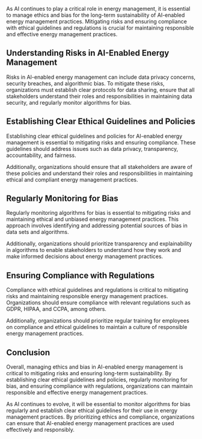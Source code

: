 
As AI continues to play a critical role in energy management, it is essential to manage ethics and bias for the long-term sustainability of AI-enabled energy management practices. Mitigating risks and ensuring compliance with ethical guidelines and regulations is crucial for maintaining responsible and effective energy management practices.

Understanding Risks in AI-Enabled Energy Management
---------------------------------------------------

Risks in AI-enabled energy management can include data privacy concerns, security breaches, and algorithmic bias. To mitigate these risks, organizations must establish clear protocols for data sharing, ensure that all stakeholders understand their roles and responsibilities in maintaining data security, and regularly monitor algorithms for bias.

Establishing Clear Ethical Guidelines and Policies
--------------------------------------------------

Establishing clear ethical guidelines and policies for AI-enabled energy management is essential to mitigating risks and ensuring compliance. These guidelines should address issues such as data privacy, transparency, accountability, and fairness.

Additionally, organizations should ensure that all stakeholders are aware of these policies and understand their roles and responsibilities in maintaining ethical and compliant energy management practices.

Regularly Monitoring for Bias
-----------------------------

Regularly monitoring algorithms for bias is essential to mitigating risks and maintaining ethical and unbiased energy management practices. This approach involves identifying and addressing potential sources of bias in data sets and algorithms.

Additionally, organizations should prioritize transparency and explainability in algorithms to enable stakeholders to understand how they work and make informed decisions about energy management practices.

Ensuring Compliance with Regulations
------------------------------------

Compliance with ethical guidelines and regulations is critical to mitigating risks and maintaining responsible energy management practices. Organizations should ensure compliance with relevant regulations such as GDPR, HIPAA, and CCPA, among others.

Additionally, organizations should prioritize regular training for employees on compliance and ethical guidelines to maintain a culture of responsible energy management practices.

Conclusion
----------

Overall, managing ethics and bias in AI-enabled energy management is critical to mitigating risks and ensuring long-term sustainability. By establishing clear ethical guidelines and policies, regularly monitoring for bias, and ensuring compliance with regulations, organizations can maintain responsible and effective energy management practices.

As AI continues to evolve, it will be essential to monitor algorithms for bias regularly and establish clear ethical guidelines for their use in energy management practices. By prioritizing ethics and compliance, organizations can ensure that AI-enabled energy management practices are used effectively and responsibly.
